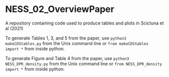 # NESS_02_OverviewPaper
A repository containing code used to produce tables and plots in Scicluna et al (2021)

To generate Tables 1, 3, and 5 from the paper, use `python3 makeCDStables.py` from the Unix 
command line or `from makeCDStables import *` from inside python.

To generate Figure and Table 4 from the paper, use `python3 NESS_DPR_density.py` from the Unix
command line or `from NESS_DPR_density import *` from inside python.
